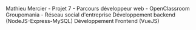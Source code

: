 Mathieu Mercier - Projet 7 - Parcours développeur web - OpenClassroom
Groupomania - Réseau social d'entreprise
Développement backend (NodeJS-Express-MySQL)
Développement Frontend (VueJS)